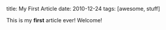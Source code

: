 title: My First Article
date: 2010-12-24
tags: [awesome, stuff]

This is my **first** article ever! Welcome!